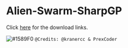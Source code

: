 # Alien-Swarm-SharpGP

Click [here](https://github.com/kranercc/Alien-Swarm-SharpGP/releases) for the download links.


![#1589F0](https://placehold.it/15/1589F0/000000?text=+) `@Credits: @kranercc & PrexCoder`
